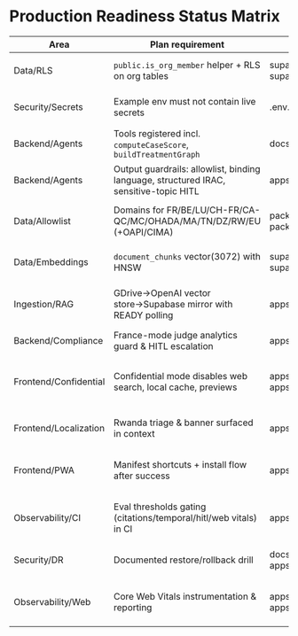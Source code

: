 # Production Readiness Status Matrix

| Area | Plan requirement | Artifact/Path/Endpoint | Evidence | PASS/FAIL/UNKNOWN | Severity | Owner | Notes/Links |
| --- | --- | --- | --- | --- | --- | --- | --- |
| Data/RLS | `public.is_org_member` helper + RLS on org tables | supabase/migrations/20240101000200_auth_orgs.sql; supabase/migrations/20240101000500_rls.sql | Function defined and applied across org-scoped tables (`supabase/migrations/20240101000200_auth_orgs.sql:22-33`, `supabase/migrations/20240101000500_rls.sql:1-44`). | PASS | n/a | Platform | RLS scaffold matches plan expectations. |
| Security/Secrets | Example env must not contain live secrets | .env.example | Placeholder credentials committed (`.env.example:1-30`); production secrets must be rotated post-exposure. | PASS | n/a | Security | Sanitised repo; ensure provider-side key rotation completed. |
| Backend/Agents | Tools registered incl. `computeCaseScore`, `buildTreatmentGraph` | docs/SUPABASE_AND_AGENT_MANIFEST.yaml; apps/api/src/agent.ts | Tools implemented with persistence (`apps/api/src/agent.ts:3402-3910`). | PASS | n/a | Agents | Outputs recorded in `case_scores` and `agent_learning_jobs`. |
| Backend/Agents | Output guardrails: allowlist, binding language, structured IRAC, sensitive-topic HITL | apps/api/src/agent.ts | Guardrails added with HITL escalation handler (`apps/api/src/agent.ts:884-1010`, `apps/api/src/agent.ts:4080-4171`). | PASS | n/a | Agents | Guardrail triggers now retry once then emit HITL payload. |
| Data/Allowlist | Domains for FR/BE/LU/CH-FR/CA-QC/MC/OHADA/MA/TN/DZ/RW/EU (+OAPI/CIMA) | packages/shared/src/constants/allowlist.ts; packages/shared/src/constants/jurisdictions.ts | Rwanda domains + metadata present (`packages/shared/src/constants/allowlist.ts:1-28`, `packages/shared/src/constants/jurisdictions.ts:13-98`). | PASS | n/a | Data | UI badges render Rwanda readiness. |
| Data/Embeddings | `document_chunks` vector(3072) with HNSW | supabase/migrations/20240101011900_document_chunks_3072.sql; supabase/migrations/20240101012000_update_match_chunks_dimension.sql | Column and RPC upgraded to 3072-dim embeddings. | PASS | n/a | Data | Requires re-embedding via `pnpm ops:vector-store --reembed`. |
| Ingestion/RAG | GDrive→OpenAI vector store→Supabase mirror with READY polling | apps/ops/src/vector-store.ts | READY polling with timeout/retries implemented (`apps/ops/src/vector-store.ts:1-190`). | PASS | n/a | Ops | Vector sync waits for OpenAI READY and marks failures with error message. |
| Backend/Compliance | France-mode judge analytics guard & HITL escalation | apps/api/src/agent.ts | Guard triggers, blocks run, and records compliance events (`apps/api/src/agent.ts:4043-4125`). | PASS | n/a | Compliance | Matches governance requirement. |
| Frontend/Confidential | Confidential mode disables web search, local cache, previews | apps/web/src/hooks/use-outbox.ts; apps/web/src/components/research/research-view.tsx | Confidential prompts kept in-memory, telemetry suppressed, UI blurred (`apps/web/src/hooks/use-outbox.ts:34-60`, `apps/web/src/components/research/research-view.tsx:140-460`). | PASS | n/a | Frontend | Confidential mode now avoids local cache and masks previews. |
| Frontend/Localization | Rwanda triage & banner surfaced in context | apps/web/src/components/research/research-view.tsx | Rwanda badges + banner rendered when applicable (`apps/web/src/components/research/research-view.tsx:133-210`). | PASS | n/a | Frontend | Aligns with triage requirement. |
| Frontend/PWA | Manifest shortcuts + install flow after success | apps/web/app/manifest.ts; apps/web/src/components/app-shell.tsx | Manifest exposes shortcuts & install prompt follows run success (`apps/web/app/manifest.ts:4-34`, `apps/web/src/components/app-shell.tsx:1-180`). | PASS | n/a | Frontend | Install banner stored after successful analysis, supports dismiss/trigger. |
| Observability/CI | Eval thresholds gating (citations/temporal/hitl/web vitals) in CI | apps/ops/src/evaluate.ts; .github/workflows/ci.yml | `ops:evaluate --ci` exits non-zero when thresholds breached; CI step already wired (`apps/ops/src/evaluate.ts:620-714`, `.github/workflows/ci.yml:60-87`). | PASS | n/a | Ops | Summary written to `ops/reports/evaluation-summary.json` with failure exit on regressions. |
| Security/DR | Documented restore/rollback drill | docs/governance/disaster_recovery_runbook.md; apps/web/public/governance/disaster_recovery_runbook.md | Runbook defines RPO/RTO, rollback steps, and quarterly drill (`docs/governance/disaster_recovery_runbook.md:1-120`). | PASS | n/a | Platform | Trust Center publishes the DR runbook; drills scheduled quarterly. |
| Observability/Web | Core Web Vitals instrumentation & reporting | apps/web/reportWebVitals.ts; apps/api/src/server.ts; apps/ops/src/performance-snapshot.ts | Web vitals dispatched to telemetry, surfaced in operations overview, and captured in performance snapshots. | PASS | n/a | Frontend/Ops | Alerts raised when LCP/INP/CLS budgets breached; stored with snapshots metadata. |
